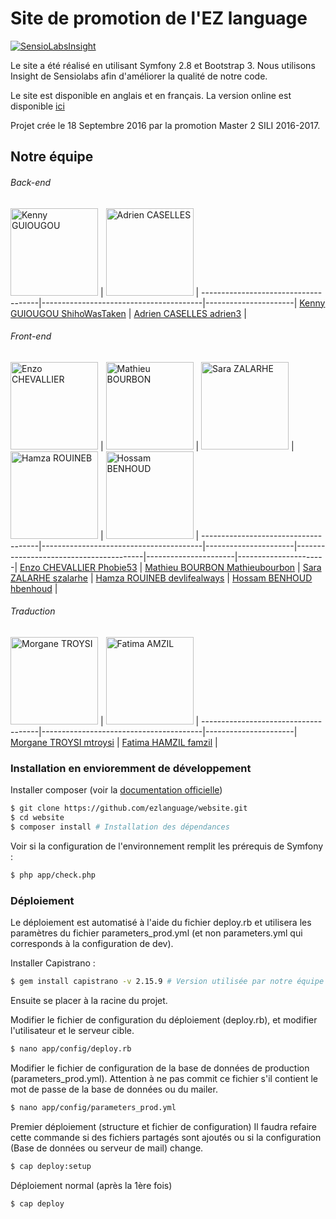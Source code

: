 Site de promotion de l'EZ language
==========
[![SensioLabsInsight](https://insight.sensiolabs.com/projects/4c050077-21b7-441e-b15b-56bed59cd8ea/big.png)](https://insight.sensiolabs.com/projects/4c050077-21b7-441e-b15b-56bed59cd8ea)

Le site a été réalisé en utilisant Symfony 2.8 et Bootstrap 3.
Nous utilisons Insight de Sensiolabs afin d'améliorer la qualité de notre code.

Le site est disponible en anglais et en français.
La version online est disponible [ici](http://ezlanguage.onetrickporo.com/fr/)

Projet crée le 18 Septembre 2016 par la promotion Master 2 SILI 2016-2017.

Notre équipe
------
###### Back-end
[<img alt="Kenny GUIOUGOU" src="https://avatars2.githubusercontent.com/u/16425377" width="140">](https://github.com/ShihoWasTaken) |  [<img alt="Adrien CASELLES" src="https://avatars0.githubusercontent.com/u/22172746" width="140">](https://github.com/adrien3) |
-------------------------------------|----------------------------------------|----------------------|
[Kenny GUIOUGOU    ShihoWasTaken](https://github.com/ShihoWasTaken) | [Adrien CASELLES    adrien3](https://github.com/adrien3) |

###### Front-end
[<img alt="Enzo CHEVALLIER" src="https://avatars1.githubusercontent.com/u/6780510" width="140">](https://github.com/Phobie53) |  [<img alt="Mathieu BOURBON" src="https://avatars2.githubusercontent.com/u/14941924" width="140">](https://github.com/Mathieubourbon) | [<img alt="Sara ZALARHE" src="https://avatars0.githubusercontent.com/u/17701146" width="140">](https://github.com/szalarhe) |  [<img alt="Hamza ROUINEB" src="https://avatars3.githubusercontent.com/u/17543310" width="140">](https://github.com/devlifealways) |  [<img alt="Hossam BENHOUD" src="https://avatars1.githubusercontent.com/u/11867755" width="140">](https://github.com/hbenhoud) |
-------------------------------------|----------------------------------------|----------------------|----------------------------------------|----------------------|----------------------|
[Enzo CHEVALLIER    Phobie53](https://github.com/Phobie53) | [Mathieu BOURBON    Mathieubourbon](https://github.com/Mathieubourbon) | [Sara ZALARHE    szalarhe](https://github.com/szalarhe) | [Hamza ROUINEB    devlifealways](https://github.com/devlifealways) | [Hossam BENHOUD    hbenhoud](https://github.com/hbenhoud) |

###### Traduction
[<img alt="Morgane TROYSI" src="https://avatars1.githubusercontent.com/u/15076317" width="140">](https://github.com/mtroysi) |  [<img alt="Fatima AMZIL" src="https://avatars1.githubusercontent.com/u/11032715" width="140">](https://github.com/famzil) |
-------------------------------------|----------------------------------------|----------------------|
[Morgane TROYSI    mtroysi](https://github.com/mtroysi) | [Fatima HAMZIL    famzil](https://github.com/famzil) |

### Installation en envioremment de développement

Installer composer (voir la  [documentation officielle](https://getcomposer.org/download/))

```sh
$ git clone https://github.com/ezlanguage/website.git
$ cd website
$ composer install # Installation des dépendances
```

Voir si la configuration de l'environnement remplit les prérequis de Symfony :
```sh
$ php app/check.php
```

### Déploiement

Le déploiement est automatisé à l'aide du fichier deploy.rb et utilisera les paramètres du fichier parameters_prod.yml (et non parameters.yml qui corresponds à la configuration de dev).

Installer Capistrano :
```sh
$ gem install capistrano -v 2.15.9 # Version utilisée par notre équipe
```
Ensuite se placer à la racine du projet.

Modifier le fichier de configuration du déploiement (deploy.rb), et modifier l'utilisateur et le serveur cible.
```sh
$ nano app/config/deploy.rb
```

Modifier le fichier de configuration de la base de données de production (parameters_prod.yml).
Attention à ne pas commit ce fichier s'il contient le mot de passe de la base de données ou du mailer.
```sh
$ nano app/config/parameters_prod.yml
```

Premier déploiement (structure et fichier de configuration)
Il faudra refaire cette commande si des fichiers partagés sont ajoutés ou si la configuration (Base de données ou serveur de mail) change.
```sh
$ cap deploy:setup
```

Déploiement normal (après la 1ère fois)
```sh
$ cap deploy
```
